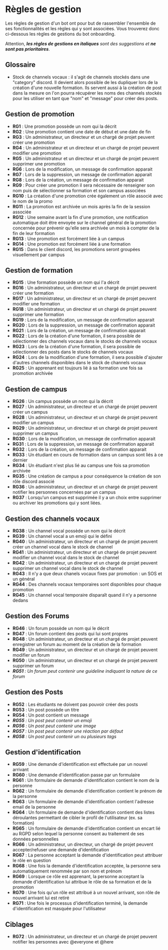 # Règles de gestion

Les règles de gestion d'un bot ont pour but de rassembler l'ensemble de ses fonctionnalités et les règles qui y sont associées. Vous trouverez donc ci-dessous les règles de gestions du bot onboarding.

Attention, ***les règles de gestions en italiques** sont des suggestions et **ne sont pas prioritaires***.

## Glossaire

- Stock de channels vocaux : il s'agit de channels stockés dans une "category" discord. Il devient alors possible de les dupliquer lors de la création d'une nouvelle formation. Ils servent aussi à la création de post dans la mesure on l'on pourra récupérer les noms des channels stockés pour les utiliser en tant que "nom" et "message" pour créer des posts.

## Gestion de promotion

- **RG1** : Une promotion possède un nom qui la décrit
- **RG2** : Une promotion contient une date de début et une date de fin
- **RG3** : Un administrateur, un directeur et un chargé de projet peuvent créer une promotion
- **RG4** : Un administrateur et un directeur et un chargé de projet peuvent modifier une promotion
- **RG5** : Un administrateur et un directeur et un chargé de projet peuvent supprimer une promotion
- **RG6** : Lors de la modification, un message de confirmation apparait
- **RG7** : Lors de la suppression, un message de confirmation apparait
- **RG8** : Lors de la création, un message de confirmation apparait
- **RG9** : Pour créer une promotion il sera nécessaire de renseigner son nom puis de sélectionner sa formation et son campus associées
- **RG10** : La création d'une promotion crée également un rôle associé avec le nom de la promo
- **RG11** : La promotion est archivée un mois après la fin de la session associée
- **RG12** : Une semaine avant la fin d'une promotion, une notification automatique doit être envoyée sur le channel général de la promotion concernée pour prévenir qu'elle sera archivée un mois à compter de la fin de leur formation 
- **RG13** : Une promotion est forcément liée à un campus
- **RG14** : Une promotion est forcément liée à une formation
- **RG15** : Dans le client discord, les promotions seront groupées visuellement par campus

## Gestion de formation

- **RG15** : Une formation possède un nom qui l'a décrit
- **RG16** : Un administrateur, un directeur et un chargé de projet peuvent créer une formation
- **RG17** : Un administrateur, un directeur et un chargé de projet peuvent modifier une formation
- **RG18** : Un administrateur, un directeur et un chargé de projet peuvent supprimer une formation
- **RG19** : Lors de la modification, un message de confirmation apparait
- **RG20** : Lors de la suppression, un message de confirmation apparait
- **RG21** : Lors de la création, un message de confirmation apparait
- **RG22** : Lors de la création d'une formation, il sera possible de sélectionner des channels vocaux dans le stocks de channels vocaux
- **RG23** : Lors de la création d'une formation, il sera possible de sélectionner des posts dans le stocks de channels vocaux 
- **RG24** : Lors de la modification d'une formation, il sera possible d'ajouter d'autres channels disponibles dans le stock de channels vocaux
- **RG25** : Un apprenant est toujours lié à sa formation une fois sa promotion archivée

## Gestion de campus

- **RG26** : Un campus possède un nom qui la décrit
- **RG27** : Un administrateur, un directeur et un chargé de projet peuvent créer un campus
- **RG28** : Un administrateur, un directeur et un chargé de projet peuvent modifier un campus
- **RG29** : Un administrateur, un directeur et un chargé de projet peuvent supprimer un campus
- **RG30** : Lors de la modification, un message de confirmation apparait
- **RG31** : Lors de la suppression, un message de confirmation apparait
- **RG32** : Lors de la création, un message de confirmation apparait
- **RG33** : Un étudiant en cours de formation dans un campus sont liés à ce dernier
- **RG34** : Un étudiant n'est plus lié au campus une fois sa promotion archivée
- **RG35** : Une création de campus a pour conséquence la création de son rôle discord associé
- **RG36** : Un administrateur, un directeur et un chargé de projet peuvent notifier les personnes concernées par un campus
- **RG37** : Lorsqu'un campus est supprimée il y a un choix entre supprimer ou archiver les promotions qui y sont liées.

## Gestion des channels vocaux

- **RG38** : Un channel vocal possède un nom qui le décrit
- **RG39** : Un channel vocal a un emoji qui le défini
- **RG40** : Un administrateur, un directeur et un chargé de projet peuvent créer un channel vocal dans le stock de channel
- **RG41** : Un administrateur, un directeur et un chargé de projet peuvent modifier un channel vocal dans le stock de channel
- **RG42** : Un administrateur, un directeur et un chargé de projet peuvent supprimer un channel vocal dans le stock de channel
- **RG43** : Il n'y a que deux chanels vocaux fixes par promotion : un SOS et un général
- **RG44** : Des channels vocaux temporaires sont disponibles pour chaque promotion
- **RG45** : Un channel vocal temporaire disparaît quand il n'y a personne dedans 

## Gestion des Forums

- **RG46** : Un forum possède un nom qui le décrit
- **RG47** : Un forum contient des posts qui lui sont propres 
- **RG48** : Un administrateur, un directeur et un chargé de projet peuvent enregistrer un forum au moment de la création de la formation
- **RG49** : Un administrateur, un directeur et un chargé de projet peuvent modifier un forum 
- **RG50** : Un administrateur, un directeur et un chargé de projet peuvent supprimer un forum 
- ***RG51** : Un forum peut contenir une guideline indiquant la nature de ce forum*

## Gestion des Posts

- **RG52** : Les étudiants ne doivent pas pouvoir créer des posts
- **RG53** : Un post possède un titre
- **RG54** : Un post contient un message
- ***RG55** : Un post peut contenir un emoji*
- ***RG56** : Un post peut contenir une image*
- ***RG57** : Un post peut contenir une réaction par défaut*
- ***RG58** : Un post peut contenir un ou plusieurs tags*

## Gestion d'identification

- **RG59** : Une demande d'identification est effectuée par un nouvel arrivant
- **RG60** : Une demande d'identification passe par un formulaire
- **RG61** : Un formulaire de demande d'identification contient le nom de la personne
- **RG62** : Un formulaire de demande d'identification contient le prénom de la personne
- **RG63** : Un formulaire de demande d'identification contient l'adresse email de la personne
- **RG64** : Un formulaire de demande d'identification contient des listes déroulantes permettant de cibler le profil de l'utilisateur (ex. sa formation)
- **RG65** : Un formulaire de demande d'identification contient un encart lié au RGPD selon lequel la personne consent au traitement de ses données personnelles
- **RG66** : Un administrateur, un directeur, un chargé de projet peuvent accepter/refuser une demande d'identification
- **RG67** : La personne acceptant la demande d'identification peut attribuer le rôle en question
- **RG68** : Une fois la demande d'identification acceptée, la personne sera automatiquement renommée par son nom et prénom
- **RG69** : Lorsque ce rôle est apprenant, la personne acceptant la demande d'identification lui attribue le rôle de sa formation et de la promotion
- **RG70** : Une fois qu'un rôle est attribué à un nouvel arrivant, son rôle de nouvel arrivant lui est retiré
- **RG71** : Une fois le processus d'identification terminé, la demande d'identification est masquée pour l'utilisateur

## Ciblages

- **RG72** : Un administrateur, un directeur et un chargé de projet peuvent notifier les personnes avec @everyone et @here
